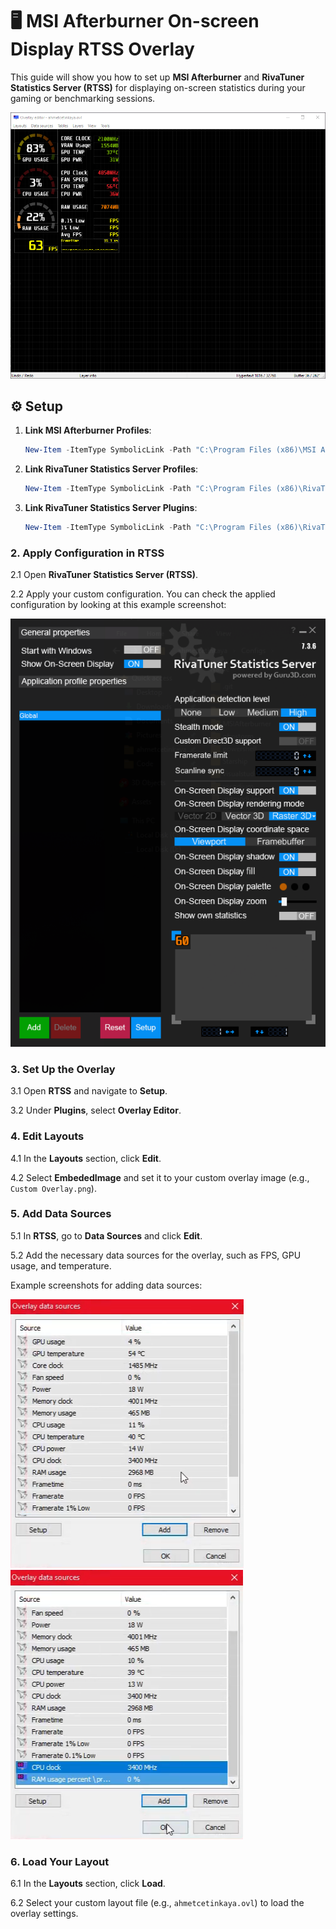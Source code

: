 # 🖥️ MSI Afterburner On-screen Display RTSS Overlay

This guide will show you how to set up **MSI Afterburner** and **RivaTuner Statistics Server (RTSS)** for displaying on-screen statistics during your gaming or benchmarking sessions.

![MSI Afterburner On-screen Display RTSS Overlay Screenshot](RTSS_BSzxybBbFk.png)

## ⚙️ Setup

1. **Link MSI Afterburner Profiles**:
   ```powershell
   New-Item -ItemType SymbolicLink -Path "C:\Program Files (x86)\MSI Afterburner\Profiles\" -Target "C:\Users\$env:USERNAME\Configs\msi-afterburner\MSI Afterburner\Profiles\"
   ```

2. **Link RivaTuner Statistics Server Profiles**:
   ```powershell
   New-Item -ItemType SymbolicLink -Path "C:\Program Files (x86)\RivaTuner Statistics Server\Profiles\" -Target "C:\Users\$env:USERNAME\Configs\msi-afterburner\RivaTuner Statistics Server\Profiles\"
   ```

3. **Link RivaTuner Statistics Server Plugins**:
   ```powershell
   New-Item -ItemType SymbolicLink -Path "C:\Program Files (x86)\RivaTuner Statistics Server\Plugins\" -Target "C:\Users\$env:USERNAME\Configs\msi-afterburner\RivaTuner Statistics Server\Plugins\"
   ```

### 2. **Apply Configuration in RTSS**

2.1 Open **RivaTuner Statistics Server (RTSS)**.

2.2 Apply your custom configuration. You can check the applied configuration by looking at this example screenshot:

   ![](./RivaTuner%20Statistics%20Server/RTSS_1f0QqilO56.png)

### 3. **Set Up the Overlay**

3.1 Open **RTSS** and navigate to **Setup**.

3.2 Under **Plugins**, select **Overlay Editor**.

### 4. **Edit Layouts**

4.1 In the **Layouts** section, click **Edit**.

4.2 Select **EmbededImage** and set it to your custom overlay image (e.g., `Custom Overlay.png`).

### 5. **Add Data Sources**

5.1 In **RTSS**, go to **Data Sources** and click **Edit**.

5.2 Add the necessary data sources for the overlay, such as FPS, GPU usage, and temperature.

   Example screenshots for adding data sources:

   ![](./RivaTuner%20Statistics%20Server/RTSS_Wc7gfxVjIX.png)  
   ![](./RivaTuner%20Statistics%20Server/RTSS_06rplzCJzI.png)

### 6. **Load Your Layout**

6.1 In the **Layouts** section, click **Load**.

6.2 Select your custom layout file (e.g., `ahmetcetinkaya.ovl`) to load the overlay settings.
